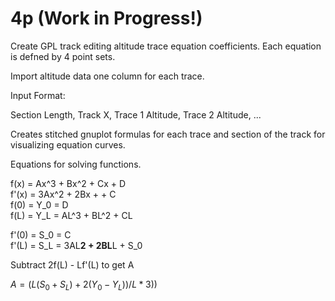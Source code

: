 # 4p (Work in Progress!)
Create GPL track editing altitude trace equation coefficients. Each equation is defned by 4 point sets. 

Import altitude data one column for each trace.

Input Format:

   Section Length, Track X, Trace 1 Altitude, Trace 2 Altitude, ...

Creates stitched gnuplot formulas for each trace and section of the track for visualizing equation curves. 


Equations for solving functions. 

f(x) = Ax^3 + Bx^2 + Cx + D  
f'(x) = 3Ax^2 + 2Bx + +  C  
f(0) = Y_0 = D  
f(L) = Y_L = AL^3 + BL^2 + CL  

f'(0) = S_0 = C  
f'(L) = S_L = 3AL**2 + 2BL**L + S_0  

Subtract 2f(L) - Lf'(L) to get A

$A = (L(S_0 + S_L) + 2(Y_0 - Y_L)) / L*3))$  
